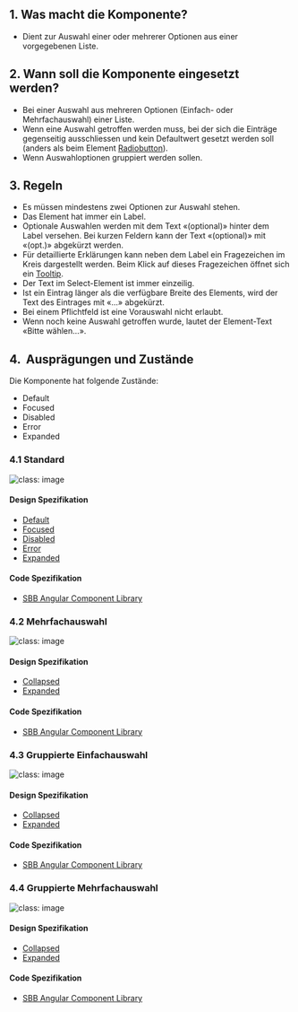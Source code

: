 ## 1. Was macht die Komponente?
* Dient zur Auswahl einer oder mehrerer Optionen aus einer vorgegebenen Liste.

## 2. Wann soll die Komponente eingesetzt werden? 
* Bei einer Auswahl aus mehreren Optionen (Einfach- oder Mehrfachauswahl) einer Liste.
* Wenn eine Auswahl getroffen werden muss, bei der sich die Einträge gegenseitig ausschliessen und kein Defaultwert gesetzt werden soll (anders als beim Element [Radiobutton](https://digital.sbb.ch/de/components/radiobutton)).
* Wenn Auswahloptionen gruppiert werden sollen.

## 3. Regeln
* Es müssen mindestens zwei Optionen zur Auswahl stehen.
* Das Element hat immer ein Label.
* Optionale Auswahlen werden mit dem Text «(optional)» hinter dem Label versehen. Bei kurzen Feldern kann der Text «(optional)» mit «(opt.)» abgekürzt werden.
* Für detaillierte Erklärungen kann neben dem Label ein Fragezeichen im Kreis dargestellt werden. Beim Klick auf dieses Fragezeichen öffnet sich ein [Tooltip](https://digital.sbb.ch/de/components/tooltip).
* Der Text im Select-Element ist immer einzeilig.
* Ist ein Eintrag länger als die verfügbare Breite des Elements, wird der Text des Eintrages mit «...» abgekürzt.
* Bei einem Pflichtfeld ist eine Vorauswahl nicht erlaubt.
* Wenn noch keine Auswahl getroffen wurde, lautet der Element-Text «Bitte wählen...».

## 4.  Ausprägungen und Zustände
Die Komponente hat folgende Zustände:
* Default
* Focused
* Disabled
* Error
* Expanded

### 4.1 Standard
![](https://raw.githubusercontent.com/sbb-design-systems/sbb-design-system/master/website/components/select/images/select_default.png 'class: image') 

#### Design Spezifikation
* [Default](https://sbb.invisionapp.com/d/main#/console/15744722/327200956/inspect)
* [Focused](https://sbb.invisionapp.com/d/main#/console/15744722/327200957/inspect)
* [Disabled](https://sbb.invisionapp.com/d/main#/console/15744722/327200958/inspect)
* [Error](https://sbb.invisionapp.com/d/main#/console/15744722/327200959/inspect)
* [Expanded](https://sbb.invisionapp.com/d/main#/console/15744722/327200960/inspect)

#### Code Spezifikation
* [SBB Angular Component Library](https://sbb-angular.app.sbb.ch/latest/content/select)

### 4.2 Mehrfachauswahl 
![](https://raw.githubusercontent.com/sbb-design-systems/sbb-design-system/master/website/components/select/images/select_multi.png 'class: image') 

#### Design Spezifikation
* [Collapsed](https://sbb.invisionapp.com/d/main#/console/15744722/327200961/inspect)
* [Expanded](https://sbb.invisionapp.com/d/main#/console/15744722/327200962/inspect)

#### Code Spezifikation
* [SBB Angular Component Library](https://sbb-angular.app.sbb.ch/latest/content/select)

### 4.3 Gruppierte Einfachauswahl
![](https://raw.githubusercontent.com/sbb-design-systems/sbb-design-system/master/website/components/select/images/select_grouped_single.png 'class: image') 

#### Design Spezifikation
* [Collapsed](https://sbb.invisionapp.com/d/main#/console/15744722/327200963/inspect)
* [Expanded](https://sbb.invisionapp.com/d/main#/console/15744722/327200964/inspect)

#### Code Spezifikation
* [SBB Angular Component Library](https://sbb-angular.app.sbb.ch/latest/content/select)

### 4.4 Gruppierte Mehrfachauswahl
![](https://raw.githubusercontent.com/sbb-design-systems/sbb-design-system/master/website/components/select/images/select_grouped_multi.png 'class: image') 

#### Design Spezifikation
* [Collapsed](https://sbb.invisionapp.com/d/main#/console/15744722/327200965/inspect)
* [Expanded](https://sbb.invisionapp.com/d/main#/console/15744722/327200966/inspect)

#### Code Spezifikation
* [SBB Angular Component Library](https://sbb-angular.app.sbb.ch/latest/content/select)